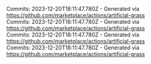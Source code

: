 Commits: 2023-12-20T18:11:47.780Z - Generated via https://github.com/marketplace/actions/artificial-grass
<br>
Commits: 2023-12-20T18:11:47.780Z - Generated via https://github.com/marketplace/actions/artificial-grass
<br>
Commits: 2023-12-20T18:11:47.780Z - Generated via https://github.com/marketplace/actions/artificial-grass
<br>
Commits: 2023-12-20T18:11:47.780Z - Generated via https://github.com/marketplace/actions/artificial-grass
<br>
